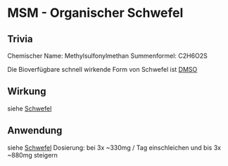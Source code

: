 # MSM - Organischer Schwefel 
## Trivia
Chemischer Name: Methylsulfonylmethan
Summenformel: C2H6O2S

Die Bioverfügbare schnell wirkende Form von Schwefel ist [DMSO](Lösungsmittel/DMSO.md)

## Wirkung
siehe [Schwefel](../Datenbank_Elemente_Des_Periodensystems/Schwefel.md)
## Anwendung
siehe [Schwefel](../Datenbank_Elemente_Des_Periodensystems/Schwefel.md)
Dosierung: bei 3x ~330mg / Tag einschleichen und bis 3x ~880mg steigern